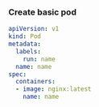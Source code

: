 ### Create basic pod

```yaml
apiVersion: v1
kind: Pod
metadata:
  labels:
    run: name
  name: name
spec:
  containers:
  - image: nginx:latest
    name: name
```

